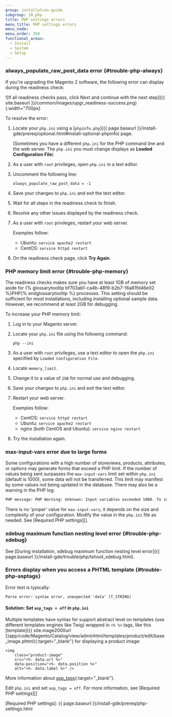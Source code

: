 ```yaml
---
group: installation-guide
subgroup: 10_php
title: PHP settings errors
menu_title: PHP settings errors
menu_node:
menu_order: 350
functional_areas:
  - Install
  - System
  - Setup
---
```


### always_populate_raw_post_data error {#trouble-php-always}

If you're upgrading the Magento 2 software, the following error can display during the readiness check:

![If all readiness checks pass, click Next and continue with the next step]({{ site.baseurl }}/common/images/upgr_readiness-success.png){:width="700px}

To resolve the error:

1.	Locate your `php.ini` using a [`phpinfo.php`]({{ page.baseurl }}/install-gde/prereq/optional.html#install-optional-phpinfo) page.

	(Sometimes you have a different `php.ini` for the PHP command line and the web server. The `php.ini` you must change displays as **Loaded Configuration File**)

2.	As a user with `root` privileges, open `php.ini` in a text editor.
3.	Uncomment the following line:

		always_populate_raw_post_data = -1
4.	Save your changes to `php.ini` and exit the text editor.
5.	Wait for all steps in the readiness check to finish.
6.	Resolve any other issues displayed by the readiness check.
7.	As a user with `root` privileges, restart your web server.

	Examples follow:

	*	Ubuntu: `service apache2 restart`
	*	CentOS: `service httpd restart`

8.	On the readiness check page, click **Try Again**.

### PHP memory limit error {#trouble-php-memory}

The readiness checks makes sure you have at least 1GB of memory set aside for {% glossarytooltip bf703ab1-ca4b-48f9-b2b7-16a81fd46e02 %}PHP{% endglossarytooltip %} processes. This setting should be sufficient for most installations, including installing optional sample data. However, we recommend at least 2GB for debugging.

To increase your PHP memory limit:

1.	Log in to your Magento server.
2.	Locate your `php.ini` file using the following command:

		php --ini
3.	As a user with `root` privileges, use a text editor to open the `php.ini` specified by `Loaded Configuration File`.
4.	Locate `memory_limit`.
5.	Change it to a value of `2GB` for normal use and debugging.
6.	Save your changes to `php.ini` and exit the text editor.
7.	Restart your web server.

	Examples follow:

	*	CentOS: `service httpd restart`
	*	Ubuntu: `service apache2 restart`
	*	nginx (both CentOS and Ubuntu): `service nginx restart`
8.	Try the installation again.


### max-input-vars error due to large forms

Some configurations with a high number of storeviews, products, attributes, or options may generate forms that exceed a PHP limit.
If the number of values being sent surpasses the `max-input-vars` limit set within `php.ini` (default is 1000), some data will not be transferred. This limit may manifest by some values not being updated in the database. 
There may also be a warning in the PHP log:

```bash
PHP message: PHP Warning: Unknown: Input variables exceeded 1000. To increase the limit change max_input_vars in php.ini.
```
 There is no 'proper' value for `max-input-vars`; it depends on the size and complexity of your configuration. Modify the value in the `php.ini` file as needed. See [Required PHP settings][].


### xdebug maximum function nesting level error {#trouble-php-xdebug}

See [During installation, xdebug maximum function nesting level error]({{ page.baseurl }}/install-gde/trouble/php/tshoot_xdebug.html).

### Errors display when you access a PHTML template {#trouble-php-asptags}

Error text is typically:

    Parse error: syntax error, unexpected 'data' (T_STRING)

#### Solution: Set <code>asp_tags = off</code> in <code>php.ini</code>
Multiple templates have syntax for support abstract level on templates (use different templates engines like Twig) wrapped in `<% %>` tags, like this [template]({{ site.mage2000url }}app/code/Magento/Catalog/view/adminhtml/templates/product/edit/base_image.phtml){:target="_blank"} for displaying a product image:

```php?start_inline=1
<img
    class="product-image"
    src="<%- data.url %>"
    data-position="<%- data.position %>"
    alt="<%- data.label %>" />
```

More information about [asp_tags](http://php.net/manual/en/ini.core.php#ini.asp-tags){:target="_blank"}.

Edit `php.ini` and set `asp_tags = off`. For more information, see [Required PHP settings][]

[Required PHP settings]: {{ page.baseurl }}/install-gde/prereq/php-settings.html